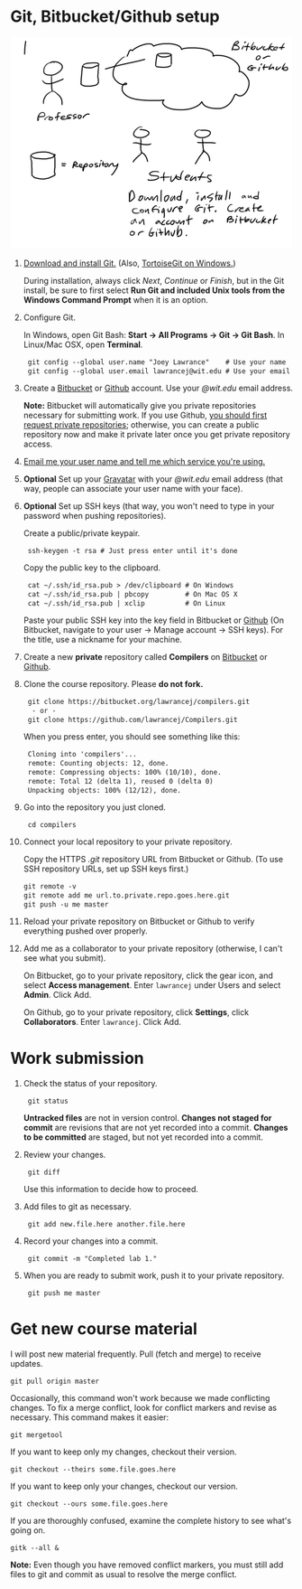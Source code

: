 # Git, Bitbucket/Github setup

![Summary of Git, Bitbucket/Github setup](setup.gif)

1. [Download and install Git.](http://git-scm.com)
    (Also, [TortoiseGit on Windows.](http://code.google.com/p/tortoisegit/))

    During installation, always click *Next*, *Continue* or *Finish*, but in the Git install, be sure to first select **Run Git and included Unix tools from the Windows Command Prompt** when it is an option.

2. Configure Git.

	In Windows, open Git Bash: **Start -> All Programs -> Git -> Git Bash**. In Linux/Mac OSX, open **Terminal**.

		git config --global user.name "Joey Lawrance"    # Use your name
		git config --global user.email lawrancej@wit.edu # Use your email

3. Create a [Bitbucket](http://bitbucket.org) or [Github](http://github.com) account. Use your *@wit.edu* email address. 

    **Note:** Bitbucket will automatically give you private repositories necessary for submitting work. If you use Github, [you should first request private repositories](http://github.com/edu); otherwise, you can create a public repository now and make it private later once you get private repository access.

4. [Email me your user name and tell me which service you're using.](mailto:lawrancej@wit.edu)

5. **Optional** Set up your [Gravatar](http://en.gravatar.com/) with your *@wit.edu* email address (that way, people can associate your user name with your face).

6. **Optional** Set up SSH keys (that way, you won't need to type in your password when pushing repositories).

	Create a public/private keypair.

		ssh-keygen -t rsa # Just press enter until it's done

	Copy the public key to the clipboard.

		cat ~/.ssh/id_rsa.pub > /dev/clipboard # On Windows
		cat ~/.ssh/id_rsa.pub | pbcopy         # On Mac OS X
		cat ~/.ssh/id_rsa.pub | xclip          # On Linux

	Paste your public SSH key into the key field in Bitbucket or [Github](https://github.com/settings/ssh) (On Bitbucket, navigate to your user -> Manage account -> SSH keys). For the title, use a nickname for your machine.

7. Create a new **private** repository called **Compilers** on [Bitbucket](https://bitbucket.org/repo/create) or [Github](https://github.com/new).

8. Clone the course repository. Please **do not fork.**

		git clone https://bitbucket.org/lawrancej/compilers.git
		 - or - 
		git clone https://github.com/lawrancej/Compilers.git

    When you press enter, you should see something like this:

		Cloning into 'compilers'...
		remote: Counting objects: 12, done.
		remote: Compressing objects: 100% (10/10), done.
		remote: Total 12 (delta 1), reused 0 (delta 0)
		Unpacking objects: 100% (12/12), done.

9. Go into the repository you just cloned.

		cd compilers

10. Connect your local repository to your private repository.

	Copy the HTTPS *.git* repository URL from Bitbucket or Github. (To use SSH repository URLs, set up SSH keys first.)

		git remote -v
		git remote add me url.to.private.repo.goes.here.git
		git push -u me master

11. Reload your private repository on Bitbucket or Github to verify everything pushed over properly.

12. Add me as a collaborator to your private repository (otherwise, I can't see what you submit).

	On Bitbucket, go to your private repository, click the gear icon, and select **Access management**. Enter `lawrancej` under Users and select **Admin**. Click Add.

	On Github, go to your private repository, click **Settings**, click **Collaborators**. Enter `lawrancej`. Click Add.

# Work submission

1. Check the status of your repository.

		git status

	**Untracked files** are not in version control.
	**Changes not staged for commit** are revisions that are not yet recorded into a commit.
	**Changes to be committed** are staged, but not yet recorded into a commit.

2. Review your changes.

		git diff

	Use this information to decide how to proceed.

3. Add files to git as necessary.

		git add new.file.here another.file.here

4. Record your changes into a commit.

		git commit -m "Completed lab 1."

5. When you are ready to submit work, push it to your private repository.

		git push me master

# Get new course material

I will post new material frequently. Pull (fetch and merge) to receive updates.

	git pull origin master

Occasionally, this command won't work because we made conflicting changes. To fix a merge conflict, look for conflict markers and revise as necessary. This command makes it easier:

	git mergetool

If you want to keep only my changes, checkout their version.

	git checkout --theirs some.file.goes.here

If you want to keep only your changes, checkout our version.

	git checkout --ours some.file.goes.here

If you are thoroughly confused, examine the complete history to see what's going on.

	gitk --all &

**Note:** Even though you have removed conflict markers, you must still add files to git and commit as usual to resolve the merge conflict.